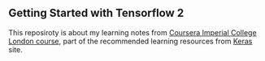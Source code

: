 ## Getting Started with Tensorflow 2

This reposiroty is about my learning notes from [Coursera Imperial College London course](https://www.coursera.org/learn/getting-started-with-tensor-flow2),
part of the recommended learning resources from [Keras](https://keras.io/getting_started/learning_resources/#moocs) site.



